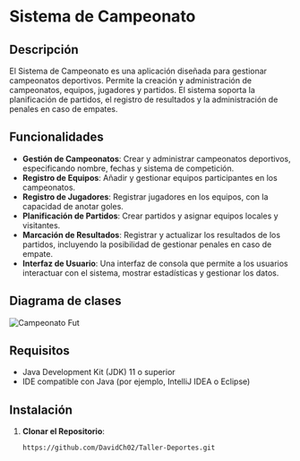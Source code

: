 # Sistema de Campeonato

## Descripción

El Sistema de Campeonato es una aplicación diseñada para gestionar campeonatos deportivos. Permite la creación y administración de campeonatos, equipos, jugadores y partidos. El sistema soporta la planificación de partidos, el registro de resultados y la administración de penales en caso de empates.

## Funcionalidades

- **Gestión de Campeonatos**: Crear y administrar campeonatos deportivos, especificando nombre, fechas y sistema de competición.
- **Registro de Equipos**: Añadir y gestionar equipos participantes en los campeonatos.
- **Registro de Jugadores**: Registrar jugadores en los equipos, con la capacidad de anotar goles.
- **Planificación de Partidos**: Crear partidos y asignar equipos locales y visitantes.
- **Marcación de Resultados**: Registrar y actualizar los resultados de los partidos, incluyendo la posibilidad de gestionar penales en caso de empate.
- **Interfaz de Usuario**: Una interfaz de consola que permite a los usuarios interactuar con el sistema, mostrar estadísticas y gestionar los datos.

## Diagrama de clases

![Campeonato Fut](https://github.com/user-attachments/assets/20fcd206-ccc1-4617-9237-3a9c3e919f0e)


## Requisitos

- Java Development Kit (JDK) 11 o superior
- IDE compatible con Java (por ejemplo, IntelliJ IDEA o Eclipse)

## Instalación

1. **Clonar el Repositorio**:

   ```bash
   https://github.com/DavidCh02/Taller-Deportes.git
